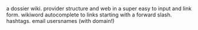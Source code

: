 a dossier wiki. provider structure and web in a super easy to input and link form.
wikiword autocomplete to links starting with a forward slash. hashtags. email usersnames (with domain!)
